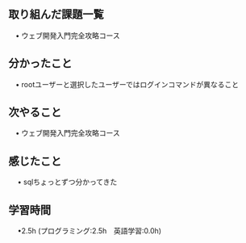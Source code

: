 ## 取り組んだ課題一覧

 　• ウェブ開発入門完全攻略コース

## 分かったこと

 　• rootユーザーと選択したユーザーではログインコマンドが異なること

## 次やること　
           
 　• ウェブ開発入門完全攻略コース

## 感じたこと

　 • sqlちょっとずつ分かってきた

## 学習時間

　 •2.5h (プログラミング:2.5h　英語学習:0.0h)